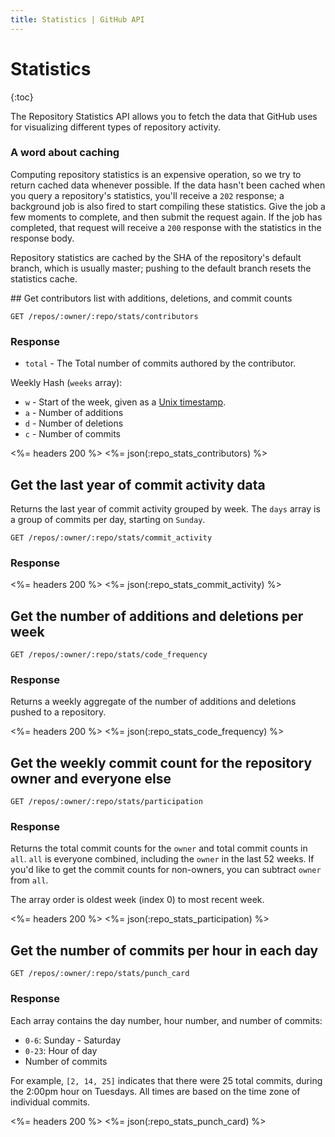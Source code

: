 ```yaml
---
title: Statistics | GitHub API
---
```


# Statistics

{:toc}

The Repository Statistics API allows you to fetch the data that GitHub uses for visualizing different
types of repository activity.

### A word about caching

Computing repository statistics is an expensive operation, so we try to return cached
data whenever possible.  If the data hasn't been cached when you query a repository's
statistics, you'll receive a `202` response; a background job is also fired to
start compiling these statistics. Give the job a few moments to complete, and
then submit the request again. If the job has completed, that request will receive a
`200` response with the statistics in the response body.

Repository statistics are cached by the SHA of the repository's default branch,
which is usually master; pushing to the default branch resets the statistics cache.

<a id="contributors">
## Get contributors list with additions, deletions, and commit counts

    GET /repos/:owner/:repo/stats/contributors

### Response

* `total` - The Total number of commits authored by the contributor.

Weekly Hash (`weeks` array):

* `w` - Start of the week, given as a [Unix timestamp](http://en.wikipedia.org/wiki/Unix_time).
* `a` - Number of additions
* `d` - Number of deletions
* `c` - Number of commits

<%= headers 200 %>
<%= json(:repo_stats_contributors) %>

<a id="commit-activity">

## Get the last year of commit activity data

Returns the last year of commit activity grouped by week.  The `days` array
is a group of commits per day, starting on `Sunday`.

    GET /repos/:owner/:repo/stats/commit_activity

### Response

<%= headers 200 %>
<%= json(:repo_stats_commit_activity) %>

<a id="code-frequency">

## Get the number of additions and deletions per week

    GET /repos/:owner/:repo/stats/code_frequency

### Response

Returns a weekly aggregate of the number of additions and deletions pushed
to a repository.

<%= headers 200 %>
<%= json(:repo_stats_code_frequency) %>

<a id="participation">

## Get the weekly commit count for the repository owner and everyone else

    GET /repos/:owner/:repo/stats/participation

### Response

Returns the total commit counts for the `owner` and total commit counts in `all`.
`all` is everyone combined, including the `owner` in the last 52 weeks.  If you'd like to get the commit
counts for non-owners, you can subtract `owner` from `all`.

The array order is oldest week (index 0) to most recent week.

<%= headers 200 %>
<%= json(:repo_stats_participation) %>

<a id="punch-card">

## Get the number of commits per hour in each day

    GET /repos/:owner/:repo/stats/punch_card

### Response

Each array contains the day number, hour number, and number of commits:

* `0-6`: Sunday - Saturday
* `0-23`: Hour of day
* Number of commits

For example, `[2, 14, 25]` indicates that there were 25 total commits, during the
2:00pm hour on Tuesdays.  All times are based on the time zone of individual commits.

<%= headers 200 %>
<%= json(:repo_stats_punch_card) %>
